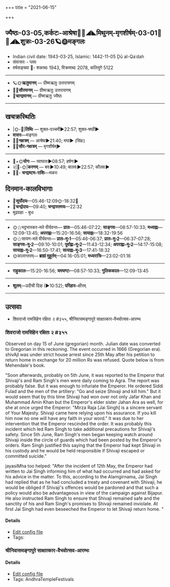 +++
title = "2021-06-15"

+++
## ज्यैष्ठः-03-05,कर्कटः-आश्रेषा🌛🌌◢◣मिथुनम्-मृगशीर्षम्-03-01🌌🌞◢◣शुक्रः-03-26🪐🌞मङ्गलः
- Indian civil date: 1943-03-25, Islamic: 1442-11-05 Ḏū al-Qaʿdah
- संवत्सरः - प्लवः
- वर्षसङ्ख्या 🌛- शकाब्दः 1943, विक्रमाब्दः 2078, कलियुगे 5122
___________________
- 🪐🌞**ऋतुमानम्** — ग्रीष्मऋतुः उत्तरायणम्
- 🌌🌞**सौरमानम्** — ग्रीष्मऋतुः उत्तरायणम्
- 🌛**चान्द्रमानम्** — ग्रीष्मऋतुः ज्यैष्ठः
___________________


## खचक्रस्थितिः
- |🌞-🌛|**तिथिः** — शुक्ल-पञ्चमी►22:57; शुक्ल-षष्ठी►  
- **वासरः**—मङ्गलः  
- 🌌🌛**नक्षत्रम्** — आश्रेषा►21:40; मघा► (सिंहः)  
- 🌌🌞**सौर-नक्षत्रम्** — मृगशीर्षम्►  
___________________
- 🌛+🌞**योगः** — व्याघातः►08:57; हर्षणः►  
- २|🌛-🌞|**करणम्** — बवः►10:49; बालवः►22:57; कौलवः►  
- 🌌🌛- **चन्द्राष्टम-राशिः**—मकरः  


## दिनमान-कालविभागाः
- 🌅**सूर्योदयः**—05:46-12:09🌞️-18:32🌇  
- 🌛**चन्द्रोदयः**—09:40; **चन्द्रास्तमयः**—22:32  
- मूढग्रहाः - बुधः
___________________
- 🌞⚝भट्टभास्कर-मते वीर्यवन्तः— **प्रातः**—05:46-07:22; **साङ्गवः**—08:57-10:33; **मध्याह्नः**—12:09-13:45; **अपराह्णः**—15:20-16:56; **सायाह्नः**—18:32-19:56  
- 🌞⚝सायण-मते वीर्यवन्तः— **प्रातः-मु॰1**—05:46-06:37; **प्रातः-मु॰2**—06:37-07:28; **साङ्गवः-मु॰2**—09:10-10:01; **पूर्वाह्णः-मु॰2**—11:43-12:34; **अपराह्णः-मु॰2**—14:17-15:08; **सायाह्नः-मु॰2**—16:50-17:41; **सायाह्नः-मु॰3**—17:41-18:32  
- 🌞कालान्तरम्— **ब्राह्मं मुहूर्तम्**—04:16-05:01; **मध्यरात्रिः**—23:02-01:16  
___________________
- **राहुकालः**—15:20-16:56; **यमघण्टः**—08:57-10:33; **गुलिककालः**—12:09-13:45  
___________________
- **शूलम्**—उदीची दिक् (►10:52); **परिहारः**–क्षीरम्  
___________________

## उत्सवाः
- शिवराजो रामसिंहेन रक्षितः २ #३५५, श्रीनिवासमङ्गापुरे साक्षात्कार-वैभवोत्सव-आरम्भः
### शिवराजो रामसिंहेन रक्षितः २ #३५५

Observed on day 15 of June (gregorian) month. Julian date was converted to Gregorian in this reckoning. The event occurred in 1666 (Gregorian era).  
shivAjI was under strict house arrest since 25th May after his petition to return home in exchange for 20 million Rs was refused. Quote below is from Mehendale's book.

"Soon afterwards, probably on 5th June, it was reported to the Emperor that Shivaji's and Ram Singh's men were daily coming to Agra. The report was probably false. But it was enough to infuriate the Emperor. He ordered Siddi Fulad and the men of the artillery: "Go and seize Shivaji and kill him." But it would seem that by this time Shivaji had won over not only Jafar Khan and Muhammad Amin Khan but the Emperor's elder sister Jahan Ara as well, for she at once urged the Emperor: "Mirza Raja [Jai Singh] is a sincere servant of Your Majesty. Shivaji came here relying upon his assurance. If you kill him now no one will have any faith in your word." It was due to her intervention that the Emperor rescinded the order. It was probably this incident which led Ram Singh to take additional precautions for Shivaji's safety. Since 5th June, Ram Singh's men began keeping watch around Shivaji inside the circle of guards which had been posted by the Emperor's orders. Ram Singh justified this saying that the Emperor had kept Shivaji in his custody and he would be held responsible if Shivaji escaped or committed suicide."

jayasiMha too helped: "After the incident of 12th May, the Emperor had written to Jai Singh informing him of what had occurred and had asked for his advice in the matter. To this, according to the Alamgirnama, Jai Singh had replied that as he had concluded a treaty and covenant with Shivaji, he would be obliged if Shivaji's offences would be pardoned and that such a policy would also be advantageous in view of the campaign against Bijapur. He also instructed Ram Singh to ensure that Shivaji remained safe and the sanctity of his and Ram Singh's promises to Shivaji remained inviolate. At first Jai Singh had even beseeched the Emperor to let Shivaji return home.
"


#### Details
- [Edit config file](https://github.com/jyotisham/adyatithi/tree/master/mahApuruSha/xatra-later/gregorian/day/06/15/shivarAjo_rAmasiMhena_raxitaH_2.toml)
- Tags: 


### श्रीनिवासमङ्गापुरे साक्षात्कार-वैभवोत्सव-आरम्भः



#### Details
- [Edit config file](https://github.com/jyotisham/adyatithi/tree/master/temples/Andhra/relative_event/zrInivAsamaGgApurE%20sAkSAtkAra-vaibhavOtsavaH/offset__-1/zrInivAsamaGgApurE%20sAkSAtkAra-vaibhavOtsava-ArambhaH.toml)
- Tags: AndhraTempleFestivals


